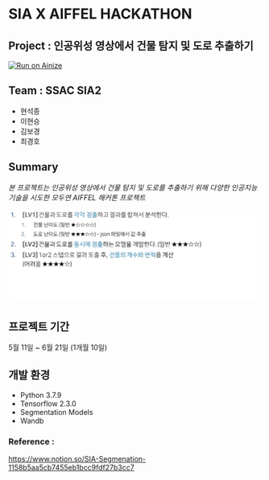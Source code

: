 # SIA X AIFFEL HACKATHON 

## Project : 인공위성 영상에서 건물 탐지 및 도로 추출하기 

[![Run on Ainize](https://ainize.ai/images/run_on_ainize_button.svg)](https://main-sia-project-ceuity.endpoint.ainize.ai/)

## Team : SSAC SIA2 

 - 현석종
 - 이현승
 - 김보경
 - 최경호

## Summary 

*본 프로젝트는 인공위성 영상에서 건물 탐지 및 도로를 추출하기 위해 다양한 인공지능 기술을 시도한 모두연 AIFFEL 해커톤 프로젝트* 

![lv_img.png](https://github.com/seok-jong/SIA_project/blob/master/images/lv_img.png?raw=true)

## 프로젝트 기간

5월 11일 ~ 6월 21일 (1개월 10일)

## 개발 환경

* Python 3.7.9
* Tensorflow 2.3.0
* Segmentation Models
* Wandb


### Reference : 

https://www.notion.so/SIA-Segmenation-1158b5aa5cb7455eb1bcc9fdf27b3cc7
